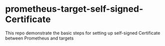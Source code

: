 # prometheus-target-self-signed-Certificate
This repo demonstrate the basic steps for  setting up self-signed Certificate between Prometheus and targets
